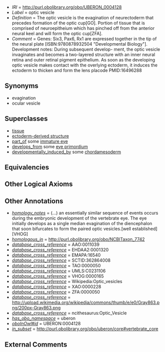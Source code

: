  * *IRI* = http://purl.obolibrary.org/obo/UBERON_0004128
 * *Label* = optic vesicle
 * *Definition* = The optic vesicle is the evagination of neurectoderm that precedes formation of the optic cup[GO]. Portion of tissue that is comprised of neuroepitheium which has pinched off from the anterior neural keel and will form the optic cup[ZFA].
 * *Comment* = Genes: Six3, Pax6, Rx1 are expressed together in the tip of the neural plate [ISBN:9780878932504 "Developmental Biology"]. Development notes: During subsequent develop- ment, the optic vesicle invaginates and becomes a two-layered structure with an inner neural retina and outer retinal pigment epithelium. As soon as the developing optic vesicle makes contact with the overlying ectoderm, it induces the ectoderm to thicken and form the lens placode PMID:16496288

## Synonyms

 * evagination
 * ocular vesicle

## Superclasses

 * [tissue](../../UBERON/79/UBERON_0000479.md)
 * [ectoderm-derived structure](../../UBERON/21/UBERON_0004121.md)
 * [part_of](../../BFO/50/BFO_0000050.md) some [immature eye](../../UBERON/12/UBERON_0010312.md)
 * [develops_from](../../RO/02/RO_0002202.md) some [eye primordium](../../UBERON/71/UBERON_0003071.md)
 * [developmentally_induced_by](../../RO/56/RO_0002256.md) some [chordamesoderm](../../UBERON/80/UBERON_0004880.md)

## Equivalencies


## Other Logical Axioms


## Other Annotations

 * *[homology_notes](../../UBPROP/03/UBPROP_0000003.md)* =  (...) an essentially similar sequence of events occurs during the embryonic development of the vertebrate eye. The eye initially develops as a single median evagination of the diencephalon that soon bifurcates to form the paired optic vesicles.[well established][VHOG]
 * *[homologous_in](../../core#homologous/in/core#homologous_in.md)* = http://purl.obolibrary.org/obo/NCBITaxon_7742
 * *[database_cross_reference](../../ef/oboInOwl#hasDbXref.md)* = AAO:0011039
 * *[database_cross_reference](../../ef/oboInOwl#hasDbXref.md)* = EHDAA2:0001320
 * *[database_cross_reference](../../ef/oboInOwl#hasDbXref.md)* = EMAPA:16540
 * *[database_cross_reference](../../ef/oboInOwl#hasDbXref.md)* = SCTID:362864008
 * *[database_cross_reference](../../ef/oboInOwl#hasDbXref.md)* = TAO:0000050
 * *[database_cross_reference](../../ef/oboInOwl#hasDbXref.md)* = UMLS:C0231106
 * *[database_cross_reference](../../ef/oboInOwl#hasDbXref.md)* = VHOG:0000165
 * *[database_cross_reference](../../ef/oboInOwl#hasDbXref.md)* = Wikipedia:Optic_vesicles
 * *[database_cross_reference](../../ef/oboInOwl#hasDbXref.md)* = XAO:0000228
 * *[database_cross_reference](../../ef/oboInOwl#hasDbXref.md)* = ZFA:0000050
 * *[database_cross_reference](../../ef/oboInOwl#hasDbXref.md)* = http://upload.wikimedia.org/wikipedia/commons/thumb/e/e0/Gray863.png/200px-Gray863.png
 * *[database_cross_reference](../../ef/oboInOwl#hasDbXref.md)* = ncithesaurus:Optic_Vesicle
 * *[has_obo_namespace](../../ce/oboInOwl#hasOBONamespace.md)* = uberon
 * *[oboInOwl#id](../../id/oboInOwl#id.md)* = UBERON:0004128
 * *[in_subset](../../et/oboInOwl#inSubset.md)* = http://purl.obolibrary.org/obo/uberon/core#vertebrate_core

## External Comments

